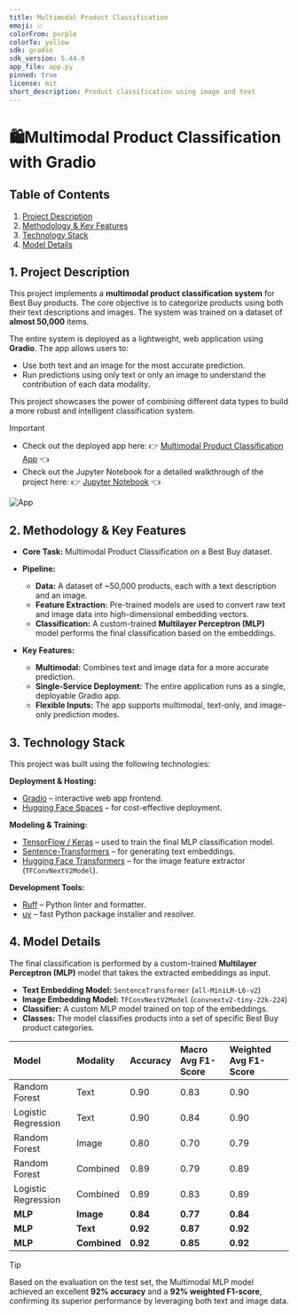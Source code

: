 ```yaml
---
title: Multimodal Product Classification
emoji: 📈
colorFrom: purple
colorTo: yellow
sdk: gradio
sdk_version: 5.44.0
app_file: app.py
pinned: true
license: mit
short_description: Product classification using image and text
---
```


# 🛍️Multimodal Product Classification with Gradio

## Table of Contents

1.  [Project Description](#1-project-description)
2.  [Methodology & Key Features](#2-methodology--key-features)
3.  [Technology Stack](#3-technology-stack)
4.  [Model Details](#4-model-details)

## 1. Project Description

This project implements a **multimodal product classification system** for Best Buy products. The core objective is to categorize products using both their text descriptions and images. The system was trained on a dataset of **almost 50,000** items.

The entire system is deployed as a lightweight, web application using **Gradio**. The app allows users to:

- Use both text and an image for the most accurate prediction.
- Run predictions using only text or only an image to understand the contribution of each data modality.

This project showcases the power of combining different data types to build a more robust and intelligent classification system.

> [!IMPORTANT]
>
> - Check out the deployed app here: 👉️ [Multimodal Product Classification App](https://huggingface.co/spaces/iBrokeTheCode/Multimodal_Product_Classification) 👈️
> - Check out the Jupyter Notebook for a detailed walkthrough of the project here: 👉️ [Jupyter Notebook](https://huggingface.co/spaces/iBrokeTheCode/Multimodal_Product_Classification/blob/main/notebook_guide.ipynb) 👈️

![App](./assets/app-demo.jpg)

## 2. Methodology & Key Features

- **Core Task:** Multimodal Product Classification on a Best Buy dataset.

- **Pipeline:**

  - **Data:** A dataset of \~50,000 products, each with a text description and an image.
  - **Feature Extraction:** Pre-trained models are used to convert raw text and image data into high-dimensional embedding vectors.
  - **Classification:** A custom-trained **Multilayer Perceptron (MLP)** model performs the final classification based on the embeddings.

- **Key Features:**

  - **Multimodal:** Combines text and image data for a more accurate prediction.
  - **Single-Service Deployment:** The entire application runs as a single, deployable Gradio app.
  - **Flexible Inputs:** The app supports multimodal, text-only, and image-only prediction modes.

## 3. Technology Stack

This project was built using the following technologies:

**Deployment & Hosting:**

- [Gradio](https://gradio.app/) – interactive web app frontend.
- [Hugging Face Spaces](https://huggingface.co/docs/hub/spaces) – for cost-effective deployment.

**Modeling & Training:**

- [TensorFlow / Keras](https://www.tensorflow.org/) – used to train the final MLP classification model.
- [Sentence-Transformers](https://www.sbert.net/) – for generating text embeddings.
- [Hugging Face Transformers](https://huggingface.co/docs/transformers/index) – for the image feature extractor (`TFConvNextV2Model`).

**Development Tools:**

- [Ruff](https://github.com/charliermarsh/ruff) – Python linter and formatter.
- [uv](https://github.com/astral-sh/uv) – fast Python package installer and resolver.

## 4. Model Details

The final classification is performed by a custom-trained **Multilayer Perceptron (MLP)** model that takes the extracted embeddings as input.

- **Text Embedding Model:** `SentenceTransformer` (`all-MiniLM-L6-v2`)
- **Image Embedding Model:** `TFConvNextV2Model` (`convnextv2-tiny-22k-224`)
- **Classifier:** A custom MLP model trained on top of the embeddings.
- **Classes:** The model classifies products into a set of specific Best Buy product categories.

| Model               | Modality     | Accuracy | Macro Avg F1-Score | Weighted Avg F1-Score |
| :------------------ | :----------- | :------- | :----------------- | :-------------------- |
| Random Forest       | Text         | 0.90     | 0.83               | 0.90                  |
| Logistic Regression | Text         | 0.90     | 0.84               | 0.90                  |
| Random Forest       | Image        | 0.80     | 0.70               | 0.79                  |
| Random Forest       | Combined     | 0.89     | 0.79               | 0.89                  |
| Logistic Regression | Combined     | 0.89     | 0.83               | 0.89                  |
| **MLP**             | **Image**    | **0.84** | **0.77**           | **0.84**              |
| **MLP**             | **Text**     | **0.92** | **0.87**           | **0.92**              |
| **MLP**             | **Combined** | **0.92** | **0.85**           | **0.92**              |

> [!TIP]
>
> Based on the evaluation on the test set, the Multimodal MLP model achieved an excellent **92% accuracy** and a **92% weighted F1-score**, confirming its superior performance by leveraging both text and image data.
